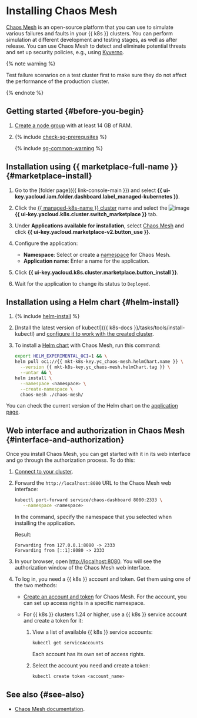 # Installing Chaos Mesh


[Chaos Mesh](https://chaos-mesh.org/) is an open-source platform that you can use to simulate various failures and faults in your {{ k8s }} clusters. You can perform simulation at different development and testing stages, as well as after release. You can use Chaos Mesh to detect and eliminate potential threats and set up security policies, e.g., using [Kyverno](kyverno.md).

{% note warning %}

Test failure scenarios on a test cluster first to make sure they do not affect the performance of the production cluster.

{% endnote %}

## Getting started {#before-you-begin}

1. [Create a node group](../node-group/node-group-create.md) with at least 14 GB of RAM.

1. {% include [check-sg-prerequsites](../../../_includes/managed-kubernetes/security-groups/check-sg-prerequsites-lvl3.md) %}

   {% include [sg-common-warning](../../../_includes/managed-kubernetes/security-groups/sg-common-warning.md) %}

## Installation using {{ marketplace-full-name }} {#marketplace-install}

1. Go to the [folder page]({{ link-console-main }}) and select **{{ ui-key.yacloud.iam.folder.dashboard.label_managed-kubernetes }}**.
1. Click the [{{ managed-k8s-name }} cluster](../../concepts/index.md#kubernetes-cluster) name and select the ![image](../../../_assets/console-icons/shopping-cart.svg) **{{ ui-key.yacloud.k8s.cluster.switch_marketplace }}** tab.
1. Under **Applications available for installation**, select [Chaos Mesh](/marketplace/products/yc/chaos-mesh) and click **{{ ui-key.yacloud.marketplace-v2.button_use }}**.
1. Configure the application:

   * **Namespace**: Select or create a [namespace](../../concepts/index.md#namespace) for Chaos Mesh.
   * **Application name**: Enter a name for the application.

1. Click **{{ ui-key.yacloud.k8s.cluster.marketplace.button_install }}**.
1. Wait for the application to change its status to `Deployed`.

## Installation using a Helm chart {#helm-install}

1. {% include [helm-install](../../../_includes/managed-kubernetes/helm-install.md) %}

1. [Install the latest version of kubectl]({{ k8s-docs }}/tasks/tools/install-kubectl) and [configure it to work with the created cluster](../connect/index.md#kubectl-connect).

1. To install a [Helm chart](https://helm.sh/docs/topics/charts/) with Chaos Mesh, run this command:

   ```bash
   export HELM_EXPERIMENTAL_OCI=1 && \
   helm pull oci://{{ mkt-k8s-key.yc_chaos-mesh.helmChart.name }} \
     --version {{ mkt-k8s-key.yc_chaos-mesh.helmChart.tag }} \
     --untar && \
   helm install \
     --namespace <namespace> \
     --create-namespace \
     chaos-mesh ./chaos-mesh/
   ```

You can check the current version of the Helm chart on the [application page](/marketplace/products/yc/chaos-mesh#docker-images).

## Web interface and authorization in Chaos Mesh {#interface-and-authorization}

Once you install Chaos Mesh, you can get started with it in its web interface and go through the authorization process. To do this:

1. [Connect to your cluster](../connect/index.md#kubectl-connect).
1. Forward the `http://localhost:8080` URL to the Chaos Mesh web interface:

   ```bash
   kubectl port-forward service/chaos-dashboard 8080:2333 \
      --namespace <namespace>
   ```

   In the command, specify the namespace that you selected when installing the application.

   Result:

   ```text
   Forwarding from 127.0.0.1:8080 -> 2333
   Forwarding from [::1]:8080 -> 2333
   ```

1. In your browser, open [http://localhost:8080](http://localhost:8080). You will see the authorization window of the Chaos Mesh web interface.
1. To log in, you need a {{ k8s }} account and token. Get them using one of the two methods:

   * [Create an account and token](https://chaos-mesh.org/docs/manage-user-permissions/) for Chaos Mesh. For the account, you can set up access rights in a specific namespace.
   * For {{ k8s }} clusters 1.24 or higher, use a {{ k8s }} service account and create a token for it:

      1. View a list of available {{ k8s }} service accounts:

         ```bash
         kubectl get serviceAccounts
         ```

         Each account has its own set of access rights.

      1. Select the account you need and create a token:

         ```bash
         kubectl create token <account_name>
         ```

## See also {#see-also}

* [Chaos Mesh documentation](https://chaos-mesh.org/docs/).
